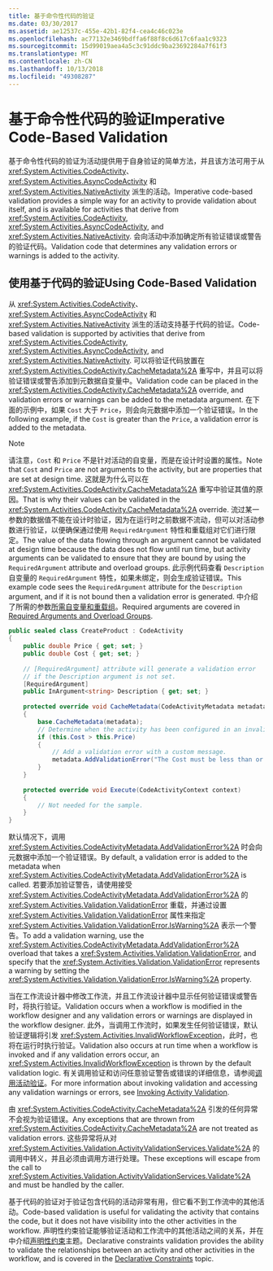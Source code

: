 ```yaml
---
title: 基于命令性代码的验证
ms.date: 03/30/2017
ms.assetid: ae12537c-455e-42b1-82f4-cea4c46c023e
ms.openlocfilehash: ac77132e3469bdffa6f88f8c6d617c6faa1c9323
ms.sourcegitcommit: 15d99019aea4a5c3c91ddc9ba23692284a7f61f3
ms.translationtype: MT
ms.contentlocale: zh-CN
ms.lasthandoff: 10/13/2018
ms.locfileid: "49308287"
---
```

# <a name="imperative-code-based-validation"></a><span data-ttu-id="9960f-102">基于命令性代码的验证</span><span class="sxs-lookup"><span data-stu-id="9960f-102">Imperative Code-Based Validation</span></span>

<span data-ttu-id="9960f-103">基于命令性代码的验证为活动提供用于自身验证的简单方法，并且该方法可用于从 <xref:System.Activities.CodeActivity>、<xref:System.Activities.AsyncCodeActivity> 和 <xref:System.Activities.NativeActivity> 派生的活动。</span><span class="sxs-lookup"><span data-stu-id="9960f-103">Imperative code-based validation provides a simple way for an activity to provide validation about itself, and is available for activities that derive from <xref:System.Activities.CodeActivity>, <xref:System.Activities.AsyncCodeActivity>, and <xref:System.Activities.NativeActivity>.</span></span> <span data-ttu-id="9960f-104">会向活动中添加确定所有验证错误或警告的验证代码。</span><span class="sxs-lookup"><span data-stu-id="9960f-104">Validation code that determines any validation errors or warnings is added to the activity.</span></span>  
  
## <a name="using-code-based-validation"></a><span data-ttu-id="9960f-105">使用基于代码的验证</span><span class="sxs-lookup"><span data-stu-id="9960f-105">Using Code-Based Validation</span></span>

<span data-ttu-id="9960f-106">从 <xref:System.Activities.CodeActivity>、<xref:System.Activities.AsyncCodeActivity> 和 <xref:System.Activities.NativeActivity> 派生的活动支持基于代码的验证。</span><span class="sxs-lookup"><span data-stu-id="9960f-106">Code-based validation is supported by activities that derive from <xref:System.Activities.CodeActivity>, <xref:System.Activities.AsyncCodeActivity>, and <xref:System.Activities.NativeActivity>.</span></span> <span data-ttu-id="9960f-107">可以将验证代码放置在 <xref:System.Activities.CodeActivity.CacheMetadata%2A> 重写中，并且可以将验证错误或警告添加到元数据自变量中。</span><span class="sxs-lookup"><span data-stu-id="9960f-107">Validation code can be placed in the <xref:System.Activities.CodeActivity.CacheMetadata%2A> override, and validation errors or warnings can be added to the metadata argument.</span></span> <span data-ttu-id="9960f-108">在下面的示例中，如果 `Cost` 大于 `Price`，则会向元数据中添加一个验证错误。</span><span class="sxs-lookup"><span data-stu-id="9960f-108">In the following example, if the `Cost` is greater than the `Price`, a validation error is added to the metadata.</span></span>  
  
> [!NOTE]
> <span data-ttu-id="9960f-109">请注意，`Cost` 和 `Price` 不是针对活动的自变量，而是在设计时设置的属性。</span><span class="sxs-lookup"><span data-stu-id="9960f-109">Note that `Cost` and `Price` are not arguments to the activity, but are properties that are set at design time.</span></span> <span data-ttu-id="9960f-110">这就是为什么可以在 <xref:System.Activities.CodeActivity.CacheMetadata%2A> 重写中验证其值的原因。</span><span class="sxs-lookup"><span data-stu-id="9960f-110">That is why their values can be validated in the <xref:System.Activities.CodeActivity.CacheMetadata%2A> override.</span></span> <span data-ttu-id="9960f-111">流过某一参数的数据值不能在设计时验证，因为在运行时之前数据不流动，但可以对活动参数进行验证，以便确保通过使用 `RequiredArgument` 特性和重载组对它们进行限定。</span><span class="sxs-lookup"><span data-stu-id="9960f-111">The value of the data flowing through an argument cannot be validated at design time because the data does not flow until run time, but activity arguments can be validated to ensure that they are bound by using the `RequiredArgument` attribute and overload groups.</span></span> <span data-ttu-id="9960f-112">此示例代码查看 `Description` 自变量的 `RequiredArgument` 特性，如果未绑定，则会生成验证错误。</span><span class="sxs-lookup"><span data-stu-id="9960f-112">This example code sees the `RequiredArgument` attribute for the `Description` argument, and if it is not bound then a validation error is generated.</span></span> <span data-ttu-id="9960f-113">中介绍了所需的参数[所需自变量和重载组](../../../docs/framework/windows-workflow-foundation/required-arguments-and-overload-groups.md)。</span><span class="sxs-lookup"><span data-stu-id="9960f-113">Required arguments are covered in [Required Arguments and Overload Groups](../../../docs/framework/windows-workflow-foundation/required-arguments-and-overload-groups.md).</span></span>  
  
```csharp  
public sealed class CreateProduct : CodeActivity  
{  
    public double Price { get; set; }  
    public double Cost { get; set; }  
  
    // [RequiredArgument] attribute will generate a validation error   
    // if the Description argument is not set.  
    [RequiredArgument]  
    public InArgument<string> Description { get; set; }  
  
    protected override void CacheMetadata(CodeActivityMetadata metadata)  
    {  
        base.CacheMetadata(metadata);  
        // Determine when the activity has been configured in an invalid way.  
        if (this.Cost > this.Price)  
        {  
            // Add a validation error with a custom message.  
            metadata.AddValidationError("The Cost must be less than or equal to the Price.");  
        }  
    }  
  
    protected override void Execute(CodeActivityContext context)  
    {  
        // Not needed for the sample.  
    }  
}  
```  
  
 <span data-ttu-id="9960f-114">默认情况下，调用 <xref:System.Activities.CodeActivityMetadata.AddValidationError%2A> 时会向元数据中添加一个验证错误。</span><span class="sxs-lookup"><span data-stu-id="9960f-114">By default, a validation error is added to the metadata when <xref:System.Activities.CodeActivityMetadata.AddValidationError%2A> is called.</span></span> <span data-ttu-id="9960f-115">若要添加验证警告，请使用接受 <xref:System.Activities.CodeActivityMetadata.AddValidationError%2A> 的 <xref:System.Activities.Validation.ValidationError> 重载，并通过设置 <xref:System.Activities.Validation.ValidationError> 属性来指定 <xref:System.Activities.Validation.ValidationError.IsWarning%2A> 表示一个警告。</span><span class="sxs-lookup"><span data-stu-id="9960f-115">To add a validation warning, use the <xref:System.Activities.CodeActivityMetadata.AddValidationError%2A> overload that takes a <xref:System.Activities.Validation.ValidationError>, and specify that the <xref:System.Activities.Validation.ValidationError> represents a warning by setting the <xref:System.Activities.Validation.ValidationError.IsWarning%2A> property.</span></span>  
  
 <span data-ttu-id="9960f-116">当在工作流设计器中修改工作流，并且工作流设计器中显示任何验证错误或警告时，将执行验证。</span><span class="sxs-lookup"><span data-stu-id="9960f-116">Validation occurs when a workflow is modified in the workflow designer and any validation errors or warnings are displayed in the workflow designer.</span></span> <span data-ttu-id="9960f-117">此外，当调用工作流时，如果发生任何验证错误，默认验证逻辑将引发 <xref:System.Activities.InvalidWorkflowException>，此时，也将在运行时执行验证。</span><span class="sxs-lookup"><span data-stu-id="9960f-117">Validation also occurs at run time when a workflow is invoked and if any validation errors occur, an <xref:System.Activities.InvalidWorkflowException> is thrown by the default validation logic.</span></span> <span data-ttu-id="9960f-118">有关调用验证和访问任意验证警告或错误的详细信息，请参阅[调用活动验证](../../../docs/framework/windows-workflow-foundation/invoking-activity-validation.md)。</span><span class="sxs-lookup"><span data-stu-id="9960f-118">For more information about invoking validation and accessing any validation warnings or errors, see [Invoking Activity Validation](../../../docs/framework/windows-workflow-foundation/invoking-activity-validation.md).</span></span>  
  
 <span data-ttu-id="9960f-119">由 <xref:System.Activities.CodeActivity.CacheMetadata%2A> 引发的任何异常不会视为验证错误。</span><span class="sxs-lookup"><span data-stu-id="9960f-119">Any exceptions that are thrown from <xref:System.Activities.CodeActivity.CacheMetadata%2A> are not treated as validation errors.</span></span> <span data-ttu-id="9960f-120">这些异常将从对 <xref:System.Activities.Validation.ActivityValidationServices.Validate%2A> 的调用中转义，并且必须由调用方进行处理。</span><span class="sxs-lookup"><span data-stu-id="9960f-120">These exceptions will escape from the call to <xref:System.Activities.Validation.ActivityValidationServices.Validate%2A> and must be handled by the caller.</span></span>  
  
 <span data-ttu-id="9960f-121">基于代码的验证对于验证包含代码的活动非常有用，但它看不到工作流中的其他活动。</span><span class="sxs-lookup"><span data-stu-id="9960f-121">Code-based validation is useful for validating the activity that contains the code, but it does not have visibility into the other activities in the workflow.</span></span> <span data-ttu-id="9960f-122">声明性约束验证能够验证活动和工作流中的其他活动之间的关系，并在中介绍[声明性约束](../../../docs/framework/windows-workflow-foundation/declarative-constraints.md)主题。</span><span class="sxs-lookup"><span data-stu-id="9960f-122">Declarative constraints validation provides the ability to validate the relationships between an activity and other activities in the workflow, and is covered in the [Declarative Constraints](../../../docs/framework/windows-workflow-foundation/declarative-constraints.md) topic.</span></span>
